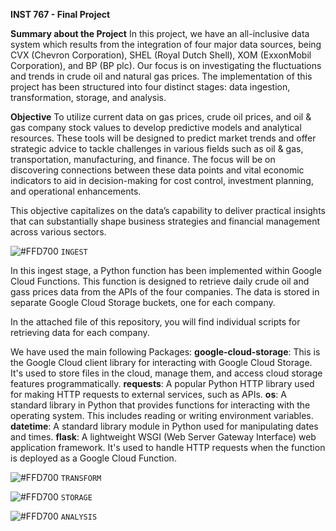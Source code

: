 **INST 767 - Final Project**

**Summary about the Project**
In this project, we have an all-inclusive data system which results from the integration of four major data sources, being CVX (Chevron Corporation), SHEL (Royal Dutch Shell), XOM (ExxonMobil Corporation), and BP (BP plc). Our focus is on investigating the fluctuations and trends in crude oil and natural gas prices.
The implementation of this project has been structured into four distinct stages: data ingestion, transformation, storage, and analysis.




**Objective**
To utilize current data on gas prices, crude oil prices, and oil & gas company stock values to develop predictive models and analytical resources. These tools will be designed to predict market trends and offer strategic advice to tackle challenges in various fields such as oil & gas, transportation, manufacturing, and finance. The focus will be on discovering connections between these data points and vital economic indicators to aid in decision-making for cost control, investment planning, and operational enhancements.

This objective capitalizes on the data’s capability to deliver practical insights that can substantially shape business strategies and financial management across various sectors.











![#FFD700](https://via.placeholder.com/15/FFD700/000000?text=+)
`INGEST` 

In this ingest stage, a Python function has been implemented within Google Cloud Functions. This function is designed to retrieve daily crude oil and gass prices data from the APIs of the four companies. The data is stored in separate Google Cloud Storage buckets, one for each company.

In the attached file of this repository, you will find individual scripts for retrieving data for each company.

We have used the main following Packages: 
**google-cloud-storage**: This is the Google Cloud client library for interacting with Google Cloud Storage. It's used to store files in the cloud, manage them, and access cloud storage features programmatically.
**requests**: A popular Python HTTP library used for making HTTP requests to external services, such as APIs.
**os**: A standard library in Python that provides functions for interacting with the operating system. This includes reading or writing environment variables.
**datetime**: A standard library module in Python used for manipulating dates and times.
**flask**: A lightweight WSGI (Web Server Gateway Interface) web application framework. It's used to handle HTTP requests when the function is deployed as a Google Cloud Function.








![#FFD700](https://via.placeholder.com/15/FFD700/000000?text=+)
`TRANSFORM`






![#FFD700](https://via.placeholder.com/15/FFD700/000000?text=+)
`STORAGE `






![#FFD700](https://via.placeholder.com/15/FFD700/000000?text=+)
`ANALYSIS`




 

